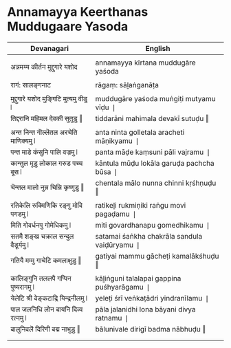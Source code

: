 # Annamayya Keerthanas Muddugaare Yasoda

| Devanagari | English |
| ------ | ------ |
|  |  |
| अन्नमय्य कीर्तन मुद्दुगारे यशोद   | annamayya kīrtana muddugāre yaśoda   |
|  |  |
| रागं: सालङ्गनाट   | rāgaṃ: sāḻaṅganāṭa   |
|  |  |
| मुद्दुगारे यशोद मुङ्गिटि मुत्यमु वीडु ❘   | muddugāre yaśoda muṅgiṭi mutyamu vīḍu ❘   |
| तिद्दरानि महिमल देवकी सुतुडु ‖   | tiddarāni mahimala devakī sutuḍu ‖   |
|  |  |
| अन्त निन्त गॊल्लॆतल अरचेति माणिक्यमु ❘   | anta ninta golletala aracheti māṇikyamu ❘   |
| पन्त माडे कंसुनि पालि वज्रमु ❘   | panta māḍe kaṃsuni pāli vajramu ❘   |
| कान्तुल मूडु लोकाल गरुड पच्च बूस ❘   | kāntula mūḍu lokāla garuḍa pachcha būsa ❘   |
| चॆन्तल मालो नुन्न चिन्नि कृष्णुडु ‖   | chentala mālo nunna chinni kṛśhṇuḍu ‖   |
|  |  |
| रतिकेलि रुक्मिणिकि रङ्गु मोवि पगडमु ❘   | ratikeḻi rukmiṇiki raṅgu movi pagaḍamu ❘   |
| मिति गोवर्धनपु गोमेधिकमु ❘   | miti govardhanapu gomedhikamu ❘   |
| सतमै शङ्ख चक्राल सन्दुल वैडूर्यमु ❘   | satamai śaṅkha chakrāla sandula vaiḍūryamu ❘   |
| गतियै मम्मु गाचेटि कमलाक्षुडु ‖   | gatiyai mammu gācheṭi kamalākśhuḍu ‖   |
|  |  |
| कालिङ्गुनि तललपै गप्पिन पुष्यरागमु ❘   | kāḻiṅguni talalapai gappina puśhyarāgamu ❘   |
| येलेटि श्री वेङ्कटाद्रि यिन्द्रनीलमु ❘   | yeleṭi śrī veṅkaṭādri yindranīlamu ❘   |
| पाल जलनिधि लोन बायनि दिव्य रत्नमु ❘   | pāla jalanidhi lona bāyani divya ratnamu ❘   |
| बालुनिवलॆ दिरिगी बद्म नाभुडु ‖   | bālunivale dirigī badma nābhuḍu ‖   |
|  |  |
|  |  |
